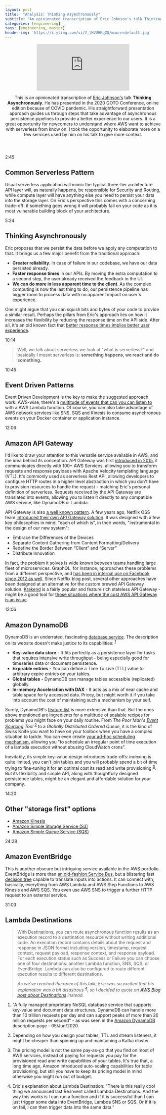 ```yaml
---
layout: post
title:  "Analysis: Thinking Asynchronously"
subtitle: "An opinionated transcription of Eric Johnson's talk Thinking Asynchronously"
categories: [engineering]
tags: [engineering, master]
header-img: 'https://i.ytimg.com/vi/V_tHVUHKqZQ/maxresdefault.jpg'
---
```


<header class="briefing">
<div class="video"><iframe class="video" src="https://www.youtube.com/embed/V_tHVUHKqZQ" frameborder="0" allow="accelerometer; autoplay; encrypted-media; gyroscope; picture-in-picture" allowfullscreen></iframe></div>
<p>This is an opinionated transcription of <a href="https://twitter.com/edjgeek">Eric Johnson's</a> talk <b>Thinking Asynchronously</b>. He has presented in the 2020 GOTO Conference, online edition because of COVID pandemic. His straightforward presentation approach guides us through steps that take advantage of asynchronous persistence pipelines to provide a better experience to our users. It is a great opportunity for newcomers to understand where AWS want to achieve with serverless from know on. I took the opportunity to elaborate more on a few services used by him on his talk to give more context.</p>
</header>

<article class="timeline">
    <section>
        <time>2:45</time>
        <h2>Common Serverless Pattern</h2>
        <p>Usual serverless application will mimic the typical three-tier architecture. API layer will, as naturally happens, be responsible for Security and Routing, while compute layer will have anything else you need to persist your data into the storage layer. On Eric's perspective this comes with a concerning trade-off: if something goes wrong it will probably fail on your code as it is most vulnerable building block of your architecture.</p>
    </section>
    <section>
        <time>5:24</time>
        <h2>Thinking Asynchronously</h2>
        <p>Eric proposes that we persist the data before we apply any computation to that. It brings us a few major benefit from the traditional approach:</p>
        <ul>
            <li><b>Greater reliability</b>. In case of failure in our codebase, we have our data persisted already.</li>
            <li><b>Faster response times</b> in our APIs. By moving the extra computation to a second step, the user already received the feedback in the UI.</li>
            <li><b>We can do more in less apparent time to the client</b>. As the complex computing is now the last thing to do, our persistence pipeline has bigger room to process data with no apparent impact on user's experience.</li>
        </ul>
        <p>One might argue that you can squish bits and bytes of your code to provide a similar result. Perhaps the pillars from Eric's approach lies on how it increases the flexibility by reducing the response time on the API side. After all, it's an old known fact that <a href="https://www.nngroup.com/articles/response-times-3-important-limits/">better response times implies better user experience</a>.</p>
    </section>
    <section>
        <time>10:14</time>
        <blockquote>
            <p>Well, we talk about serverless we look at "what is serverless?" and basically I meant serverless is: <b>something happens, we react and do something.</b></p>
        </blockquote>
    </section>
    <section>
        <time>10:45</time>
        <h2>Event Driven Patterns</h2>
        <p>Event Driven Development is the key to make the suggested approach work. AWS-wise, there's a <a href="https://docs.aws.amazon.com/lambda/latest/dg/lambda-services.html">multitude of events that can you can listen to</a> with a AWS Lambda function. Of course, you can also take advantage of AWS network services like SNS, SQS and Kinesis to consume asynchronous events on your Docker container or application instance.</p>
    </section>
    <section>
        <time>12:06</time>
        <h2>Amazon API Gateway</h2>
        <p>I'd like to draw your attention to this versatile service available in AWS, and the idea behind its conception. API Gateway was first <a href="https://aws.amazon.com/about-aws/whats-new/2015/07/introducing-amazon-api-gateway/">introduced in 2015</a>, it communicates directly with 100+ AWS Services, allowing you to transform requests and response payloads with Apache Velocity templating language (VTL). It's commonly used as serverless Rest API, allowing developers to configure HTTP routes in a higher level abstraction in which you don't have to provision resources to handle the request - matching Eric's personal definition of serverless. Requests received by the API Gateway are translated into events, allowing you to listen it directly to any compatible AWS service, like DynamoDB or Lambda.</p>
        <p>API Gateway is also <a href="https://microservices.io/patterns/apigateway.html">a well known pattern</a>. A few years ago, Netflix OSS team <a href="https://netflixtechblog.com/embracing-the-differences-inside-the-netflix-api-redesign-15fd8b3dc49d">introduced their own API Gateway solution</a>. It was designed with a few key philosophies in mind, "each of which is", in their words, "instrumental in the design of our new system":</p>
        <ul>
            <li>Embrace the Differences of the Devices</li>
            <li>Separate Content Gathering from Content Formatting/Delivery</li>
            <li>Redefine the Border Between “Client” and “Server”</li>
            <li>Distribute Innovation</li>
        </ul>
        <p>In fact, the problem it solves is wide known between teams handling large fleet of microservices. GraphQL, for instance, approaches these problems from a different perspective, and <a href="https://en.wikipedia.org/wiki/GraphQL">has been in internal use on Facebook since 2012 as well</a>. Since Netflix blog post, several other approaches have been designed at an alternative for the custom brewed API Gateway solution. <a href="https://www.krakend.io/">Krakend</a> is a fairly popular and feature rich stateless API Gateway - might be a good tool for <a href="https://serverless-training.com/articles/save-money-by-replacing-api-gateway-with-application-load-balancer/">those situations where the cost AWS API Gateway is an issue</a>.</p>
    </section>
    <section>
        <time>12:06</time>
        <h2>Amazon DynamoDB</h2>
        <p>DynamoDB is an underrated, fascinating <a href="https://www.techopedia.com/definition/29431/database-as-a-service-dbaas">database service</a>. The description on its website doesn't make justice to its capabilities: <sup><a href="#fn:1" class="footnote">1</a></sup>
        </p>
        <ul>
            <li><b>Key-value data store</b> - It fits perfectly as a persistence layer for tasks that requires intensive write throughput - being especially good for timeseries data or document persistence.</li>
            <li><b>Expirable entries</b> - You can define a Time To Live (TTL) value to arbitrary expire entries on your tables.</li>
            <li><b>Global tables</b> - DynamoDB can manage tables accessible (replicated) globally.</li>
            <li><b>In-memory Acceleration with DAX</b> - It acts as a mix of near cache and table space for ly accessed data. Pricey, but might worth it if you take into account the cost of maintaining such a mechanism by your self.</li>
        </ul>
        <p>Surely, DynamoDB's <a href="https://aws.amazon.com/dynamodb/">feature list</a> is more extensive than that. But the ones above mentioned are ingredients for a multitude of scalable recipes for problems you might face on your daily routine. From <i>The Poor Man's <a href="https://microservices.io/patterns/data/event-sourcing.html">Event Sourcing</a> Tool</i> <sup><a href="#fn:2" class="footnote">2</a></sup> to a <i>Globally Distributed Ordered Queue</i>, it is the kind of Swiss Knife you want to have on your toolbox when you have a complex situation to tackle. You can even create <a href="https://medium.com/swlh/scheduling-irregular-aws-lambda-executions-through-dynamodb-ttl-attributes-acd397dfbad9">your ad-hoc scheduling mechanism</a>, allowing you "to schedule an irregular point of time execution of a lambda execution without abusing CloudWatch crons".</p>
        <p>Inevitably, its simple key-value design introduces trade-offs: indexing is quite limited, you can't join tables and you will probably spend a bit of time trying to fine-tuning it for an optimal cost its read and write provisioning <sup><a href="#fn:3" class="footnote">3</a></sup>. But its flexibility and simple API, along with thoughtfully designed persistence tables, might be an elegant and affordable solution for your company.</p>
    </section>
    <section>
        <time>14:20</time>
        <h2>Other "storage first" options</h2>
        <ul>
            <li><a href="https://aws.amazon.com/kinesis/">Amazon Kinesis</a></li>
            <li><a href="https://aws.amazon.com/s3/">Amazon Simple Storage Service (S3)</a></li>
            <li><a href="https://aws.amazon.com/sqs/">Amazon Simple Queue Service (SQS)</a></li>
        </ul>
    </section>
    <section>
        <time>24:28</time>
        <h2>Amazon EventBridge</h2>
        <p>This is another obscure but intriguing service available in the AWS portfolio. EventBridge is more than <a href="https://books.google.com.au/books?id=qR0hDgAAQBAJ&pg=PA54&lpg=PA54&dq=old-fashion+service+bus&source=bl&ots=ngRwK-Xg27&sig=ACfU3U34CuRKeKawirqsgr5YT-pRQwFCnw&hl=en&sa=X&ved=2ahUKEwjam8Sov-_pAhUX4jgGHYhdCKcQ6AEwCXoECAoQAQ#v=onepage&q=old-fashion%20service%20bus&f=false">an old-fashion Service Bus</a>, but a blistering fast <a href="https://en.wikipedia.org/wiki/Decision_tree">decision tree</a> capable to translate inputs into actions. It can connect with, basically, everything from AWS Lambda and AWS Step Functions to AWS Kinesis and AWS SQS. You even use AWS SNS to trigger a further HTTP request to an external service.</p>
    </section>
    <section>
        <time>31:03</time>
        <h2>Lambda Destinations</h2>
        <blockquote>
        <p>With Destinations, you can route asynchronous function results as an execution record to a destination resource without writing additional code. An execution record contains details about the request and response in JSON format including version, timestamp, request context, request payload, response context, and response payload. For each execution status such as Success or Failure you can choose one of four destinations: another Lambda function, SNS, SQS, or EventBridge. Lambda can also be configured to route different execution results to different destinations.</p>
        <footer>
            <cite>As we've reached the apex of this talk, Eric was so excited that his explanation was a bit disastrous <sup><a href="#fn:4" class="footnote">4</a></sup>, so I decided to quote an <a href="https://aws.amazon.com/blogs/compute/introducing-aws-lambda-destinations/">AWS Blog post about Destinations</a> instead.</cite>
        </footer>
        </blockquote>
    </section>
</article>



<div class="footnotes">
  <ol>
    <li id="fn:1">
        <p>"A fully managed proprietary NoSQL database service that supports key-value and document data structures. DynamoDB can handle more than 10 trillion requests per day and can support peaks of more than 20 million requests per second" - as was seen in the <a href="https://aws.amazon.com/dynamodb/">Amazon DynamoDB</a> description page - 05/Jun/2020.</p>
    </li>
    <li id="fn:2">
        <p>Depending on how you design your tables, TTL and stream listeners, it might be cheaper than spinning up and maintaining a Kafka cluster.</p>
    </li>
    <li id="fn:3">
        <p>The pricing model is not the same pay-as-go that you find on most of AWS services, instead of paying for requests you pay for the provisioned read and write capabilities of your tables. It's true that, a long time ago, Amazon introduced auto-scaling capabilities for table provisioning, but still you have to keep its pricing model in mind otherwise you might run out of budget.</p>
    </li>
    <li id="fn:4">
        <p>Eric's explanation about Lambda Destination: "There is this really cool thing we announced last Re:Invent called Lambda Destinations. And the way this works is I can run a function and if it is successful than I can just trigger some data into EventBridge, Lambda SNS or SQS. Or if it is on fail, I can then trigger data into the same data."</p>
    </li>
  </ol>
</div>
